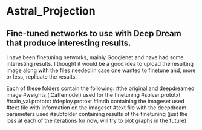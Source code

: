 # Astral_Projection
Fine-tuned networks to use with Deep Dream that produce interesting results.
---
I have been finetuning networks, mainly Googlenet and have had some interesting results. I thought it would be a good idea to upload the resulting image along with the files needed in case one wanted to finetune and, more or less, replicate the results.

Each of these folders contain the following:
    #the original and deepdreamed image
    #weights (.Caffemodel) used for the finetuning 
    #solver.prototxt
    #train_val.prototxt
    #deploy.protoxt
    #lmdb containing the imageset used
    #text file with information on the imageset
    #text file with the deepdream parameters used
    #subfolder containing results of the finetuning (just the loss at each of the iterations for now, will try to plot graphs in the future)
    
    
